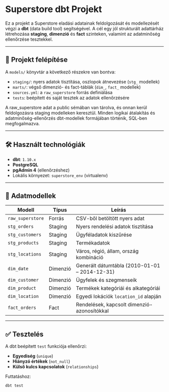 # Superstore dbt Projekt

Ez a projekt a Superstore eladási adatainak feldolgozását és modellezését végzi a **dbt** (data build tool) segítségével. A cél egy jól strukturált adattárház létrehozása **staging**, **dimenzió** és **fact** szinteken, valamint az adatminőség ellenőrzése tesztekkel.

---

## 📁 Projekt felépítése

A `models/` könyvtár a következő részekre van bontva:

- `staging/`: nyers adatok tisztítása, oszlopok átnevezése (`stg_` modellek)
- `marts/`: végső dimenzió- és fact-táblák (`dim_`, `fact_` modellek)
- `sources.yml`: a `raw_superstore` forrás definiálása
- `tests`: beépített és saját tesztek az adatok ellenőrzésére

A raw_superstore adat a public sémában van tárolva, és onnan kerül feldolgozásra staging modelleken keresztül. Minden logikai átalakítás és adatminőség-ellenőrzés dbt-modellek formájában történik, SQL-ben megfogalmazva.

---

## 🛠️ Használt technológiák

- **dbt**: `1.10.x`
- **PostgreSQL**
- **pgAdmin 4** (ellenőrzéshez)
- Lokális környezet: `superstore_env` (virtualenv)

---

## 🧩 Adatmodellek

| Modell           | Típus      | Leírás |
|------------------|------------|--------|
| `raw_superstore` | Forrás     | CSV-ből betöltött nyers adat |
| `stg_orders`     | Staging    | Nyers rendelési adatok tisztítása |
| `stg_customers`  | Staging    | Ügyféladatok kiszűrése |
| `stg_products`   | Staging    | Termékadatok |
| `stg_locations`  | Staging    | Város, régió, állam, ország kombináció |
| `dim_date`       | Dimenzió   | Generált dátumtábla (2010-01-01 – 2014-12-31) |
| `dim_customer`   | Dimenzió   | Ügyfelek és szegmenseik |
| `dim_product`    | Dimenzió   | Termékek kategóriái és alkategóriái |
| `dim_location`   | Dimenzió   | Egyedi lokációk `location_id` alapján |
| `fact_orders`    | Fact       | Rendelések, kapcsolt dimenzió-azonosítókkal |

---

## ✅ Tesztelés

A dbt beépített `test` funkciója ellenőrzi:

- **Egyediség** (`unique`)
- **Hiányzó értékek** (`not_null`)
- **Külső kulcs kapcsolatok** (`relationships`)

Futtatáshoz:

```bash
dbt test

